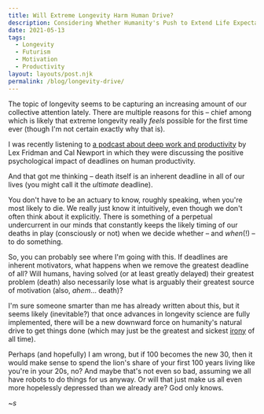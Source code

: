 ```yaml
---
title: Will Extreme Longevity Harm Human Drive?
description: Considering Whether Humanity's Push to Extend Life Expectancy Will Reduce the Average Individual's Sense of Urgency to Get Things Done
date: 2021-05-13
tags:
  - Longevity
  - Futurism
  - Motivation
  - Productivity
layout: layouts/post.njk
permalink: /blog/longevity-drive/
---
```

The topic of longevity seems to be capturing an increasing amount of our collective attention lately. There are multiple reasons for this – chief among which is likely that extreme longevity really *feels* possible for the first time ever (though I'm not certain exactly why that is).

I was recently listening to <a href="https://www.youtube.com/watch?v=y3Umo_jd5AA" target="_blank">a podcast about deep work and productivity</a> by Lex Fridman and Cal Newport in which they were discussing the positive psychological impact of deadlines on human productivity.

And that got me thinking – death itself is an inherent deadline in all of our lives (you might call it the *ultimate* deadline).

You don't have to be an actuary to know, roughly speaking, when you're most likely to die. We really just know it intuitively, even though we don't often think about it explicitly. There is something of a perpetual undercurrent in our minds that constantly keeps the likely timing of our deaths in play (consciously or not) when we decide whether – and *when*(!) – to do something.

So, you can probably see where I'm going with this. If deadlines are inherent motivators, what happens when we remove the greatest deadline of all? Will humans, having solved (or at least greatly delayed) their greatest problem (death) also necessarily lose what is arguably their greatest source of motivation (also, *ahem*... death)?

I'm sure someone smarter than me has already written about this, but it seems likely (inevitable?) that once advances in longevity science are fully implemented, there will be a new downward force on humanity's natural drive to get things done (which may just be the greatest and sickest <a href="https://www.youtube.com/watch?v=Jne9t8sHpUc" target="_blank">irony</a> of all time).

Perhaps (and hopefully) I am wrong, but if 100 becomes the new 30, then it would make sense to spend the lion's share of your first 100 years living like you're in your 20s, no? And maybe that's not even so bad, assuming we all have robots to do things for us anyway. Or will that just make us all even more hopelessly depressed than we already are? God only knows.

~*s*
